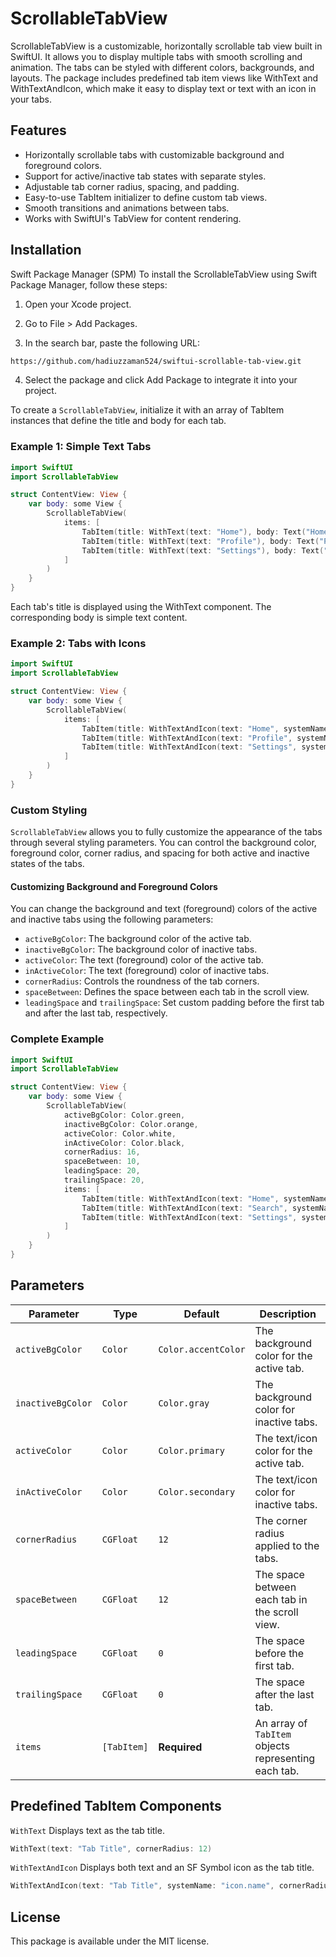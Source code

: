 # ScrollableTabView
ScrollableTabView is a customizable, horizontally scrollable tab view built in SwiftUI. It allows you to display multiple tabs with smooth scrolling and animation. The tabs can be styled with different colors, backgrounds, and layouts. The package includes predefined tab item views like WithText and WithTextAndIcon, which make it easy to display text or text with an icon in your tabs.

## Features
- Horizontally scrollable tabs with customizable background and foreground colors.
- Support for active/inactive tab states with separate styles.
- Adjustable tab corner radius, spacing, and padding.
- Easy-to-use TabItem initializer to define custom tab views.
- Smooth transitions and animations between tabs.
- Works with SwiftUI's TabView for content rendering.

## Installation

Swift Package Manager (SPM)
To install the ScrollableTabView using Swift Package Manager, follow these steps:

1. Open your Xcode project.

2. Go to File > Add Packages.

3. In the search bar, paste the following URL:

```bash
https://github.com/hadiuzzaman524/swiftui-scrollable-tab-view.git

```
4. Select the package and click Add Package to integrate it into your project.


To create a `ScrollableTabView`, initialize it with an array of TabItem instances that define the title and body for each tab.

### Example 1: Simple Text Tabs
```swift
import SwiftUI
import ScrollableTabView

struct ContentView: View {
    var body: some View {
        ScrollableTabView(
            items: [
                TabItem(title: WithText(text: "Home"), body: Text("Home Content")),
                TabItem(title: WithText(text: "Profile"), body: Text("Profile Content")),
                TabItem(title: WithText(text: "Settings"), body: Text("Settings Content"))
            ]
        )
    }
}

```
Each tab's title is displayed using the WithText component.
The corresponding body is simple text content.

### Example 2: Tabs with Icons

```swift
import SwiftUI
import ScrollableTabView

struct ContentView: View {
    var body: some View {
        ScrollableTabView(
            items: [
                TabItem(title: WithTextAndIcon(text: "Home", systemName: "house"), body: Text("Home Content")),
                TabItem(title: WithTextAndIcon(text: "Profile", systemName: "person.circle"), body: Text("Profile Content")),
                TabItem(title: WithTextAndIcon(text: "Settings", systemName: "gearshape"), body: Text("Settings Content"))
            ]
        )
    }
}

```
### Custom Styling
`ScrollableTabView` allows you to fully customize the appearance of the tabs through several styling parameters. You can control the background color, foreground color, corner radius, and spacing for both active and inactive states of the tabs.

#### Customizing Background and Foreground Colors
You can change the background and text (foreground) colors of the active and inactive tabs using the following parameters:

- `activeBgColor`: The background color of the active tab.
- `inactiveBgColor`: The background color of inactive tabs.
- `activeColor`: The text (foreground) color of the active tab.
- `inActiveColor`: The text (foreground) color of inactive tabs.
- `cornerRadius`: Controls the roundness of the tab corners.
- `spaceBetween`: Defines the space between each tab in the scroll view.
- `leadingSpace` and `trailingSpace`: Set custom padding before the first tab and after the last tab, respectively.

### Complete Example

```swift
import SwiftUI
import ScrollableTabView

struct ContentView: View {
    var body: some View {
        ScrollableTabView(
            activeBgColor: Color.green,
            inactiveBgColor: Color.orange,
            activeColor: Color.white,
            inActiveColor: Color.black,
            cornerRadius: 16,
            spaceBetween: 10,
            leadingSpace: 20,
            trailingSpace: 20,
            items: [
                TabItem(title: WithTextAndIcon(text: "Home", systemName: "house"), body: Text("Home Content")),
                TabItem(title: WithTextAndIcon(text: "Search", systemName: "magnifyingglass"), body: Text("Search Content")),
                TabItem(title: WithTextAndIcon(text: "Settings", systemName: "gearshape"), body: Text("Settings Content"))
            ]
        )
    }
}


```

## Parameters

| Parameter        | Type       | Default               | Description                                                      |
|------------------|------------|-----------------------|------------------------------------------------------------------|
| `activeBgColor`  | `Color`    | `Color.accentColor`   | The background color for the active tab.                         |
| `inactiveBgColor`| `Color`    | `Color.gray`          | The background color for inactive tabs.                          |
| `activeColor`    | `Color`    | `Color.primary`       | The text/icon color for the active tab.                          |
| `inActiveColor`  | `Color`    | `Color.secondary`     | The text/icon color for inactive tabs.                           |
| `cornerRadius`   | `CGFloat`  | `12`                  | The corner radius applied to the tabs.                           |
| `spaceBetween`   | `CGFloat`  | `12`                  | The space between each tab in the scroll view.                   |
| `leadingSpace`   | `CGFloat`  | `0`                   | The space before the first tab.                                  |
| `trailingSpace`  | `CGFloat`  | `0`                   | The space after the last tab.                                    |
| `items`          | `[TabItem]`| **Required**          | An array of `TabItem` objects representing each tab.             |

## Predefined TabItem Components

`WithText`
Displays text as the tab title.
```swift
WithText(text: "Tab Title", cornerRadius: 12)

```
`WithTextAndIcon`
Displays both text and an SF Symbol icon as the tab title.

```swift
WithTextAndIcon(text: "Tab Title", systemName: "icon.name", cornerRadius: 12)

```

## License
This package is available under the MIT license.